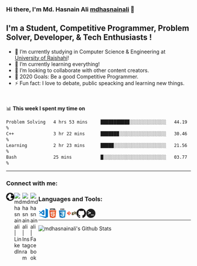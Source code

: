 ### Hi there, I'm Md. Hasnain Ali [mdhasnainali][website] 👋

## I'm a Student, Competitive Programmer, Problem Solver, Developer, & Tech Enthusiasts  !
- 🔭 I’m currently studying in Computer Science & Engineering at [University of Rajshahi][UR]!
- 🌱 I’m currently learning everything!
- 👯 I’m looking to collaborate with other content creators.
- 🥅 2020 Goals: Be a good Competitive Programmer.
- ⚡ Fun fact: I love to debate, public speacking and learning new things.

<br />

📊 **This week I spent my time on**
<!--START_SECTION:waka-->
```text
Problem Solving   4 hrs 53 mins     ███████████░░░░░░░░░░░░░░   44.19 % 
C++               3 hr 22 mins      ███████░░░░░░░░░░░░░░░░░░   30.46 %  
Learning          2 hr 23 mins      █████░░░░░░░░░░░░░░░░░░░░   21.56 % 
Bash              25 mins           █░░░░░░░░░░░░░░░░░░░░░░░░   03.77 % 
```
<!--END_SECTION:waka-->
---

### Connect with me:

[<img align="left" alt="mdhasnainali" width="22px" src="https://raw.githubusercontent.com/iconic/open-iconic/master/svg/globe.svg" />][website]
[<img align="left" alt="mdhasnainali | LinkedIn" width="22px" src="https://cdn.jsdelivr.net/npm/simple-icons@v3/icons/linkedin.svg" />][linkedin]
[<img align="left" alt="mdhasnainali | Instagram" width="22px" src="https://cdn.jsdelivr.net/npm/simple-icons@v3/icons/instagram.svg" />][instagram]
[<img align="left" alt="mdhasnainali | Facebook" width="22px" src="https://cdn.jsdelivr.net/npm/simple-icons@v3/icons/facebook.svg" />][Facebook]



### Languages and Tools:

[<img align="left" alt="Visual Studio Code" width="26px" src="https://raw.githubusercontent.com/github/explore/80688e429a7d4ef2fca1e82350fe8e3517d3494d/topics/visual-studio-code/visual-studio-code.png" />][VS]
[<img align="left" alt="HTML5" width="26px" src="https://raw.githubusercontent.com/github/explore/80688e429a7d4ef2fca1e82350fe8e3517d3494d/topics/html/html.png" />][HTML]
[<img align="left" alt="CSS3" width="26px" src="https://raw.githubusercontent.com/github/explore/80688e429a7d4ef2fca1e82350fe8e3517d3494d/topics/css/css.png" />][CSS]
[<img align="left" alt="Git" width="26px" src="https://raw.githubusercontent.com/github/explore/80688e429a7d4ef2fca1e82350fe8e3517d3494d/topics/git/git.png" />][website]
[<img align="left" alt="GitHub" width="26px" src="https://raw.githubusercontent.com/github/explore/78df643247d429f6cc873026c0622819ad797942/topics/github/github.png" />][website]
<img align="left" alt="HTML5" width="26px" src="https://raw.githubusercontent.com/github/explore/80688e429a7d4ef2fca1e82350fe8e3517d3494d/topics/terminal/terminal.png" />

<br />

---


<img align="left" alt="mdhasnainali's Github Stats" src="https://github-readme-stats.vercel.app/api?username=mdhasnainali&show_icons=true&hide_border=true" />

[website]: https://github.com/mdhasnainali/
[Facebook]: https://www.facebook.com/mdhasnainali.01/
[instagram]: https://www.instagram.com/md_hasnain_ali/
[linkedin]: https://www.linkedin.com/in/mdhasnainali/
[VS]: https://en.wikipedia.org/wiki/Visual_Studio_Code/
[HTML]: https://en.wikipedia.org/wiki/HTML/
[CSS]: https://en.wikipedia.org/wiki/Cascading_Style_Sheets
[UR]: http://www.ru.ac.bd/
[CSE]: http://www.ru.ac.bd/cse/